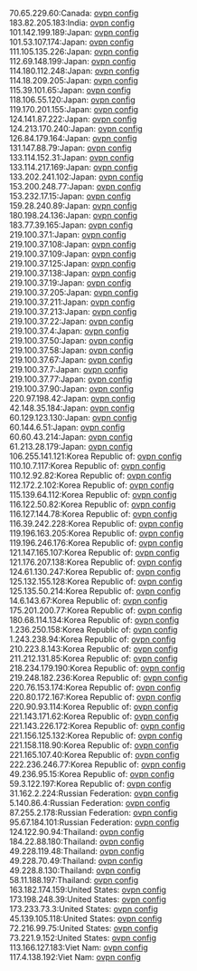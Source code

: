 70.65.229.60:Canada: [ovpn config](vpn/70_65_229_60.ovpn)  
183.82.205.183:India: [ovpn config](vpn/183_82_205_183.ovpn)  
101.142.199.189:Japan: [ovpn config](vpn/101_142_199_189.ovpn)  
101.53.107.174:Japan: [ovpn config](vpn/101_53_107_174.ovpn)  
111.105.135.226:Japan: [ovpn config](vpn/111_105_135_226.ovpn)  
112.69.148.199:Japan: [ovpn config](vpn/112_69_148_199.ovpn)  
114.180.112.248:Japan: [ovpn config](vpn/114_180_112_248.ovpn)  
114.18.209.205:Japan: [ovpn config](vpn/114_18_209_205.ovpn)  
115.39.101.65:Japan: [ovpn config](vpn/115_39_101_65.ovpn)  
118.106.55.120:Japan: [ovpn config](vpn/118_106_55_120.ovpn)  
119.170.201.155:Japan: [ovpn config](vpn/119_170_201_155.ovpn)  
124.141.87.222:Japan: [ovpn config](vpn/124_141_87_222.ovpn)  
124.213.170.240:Japan: [ovpn config](vpn/124_213_170_240.ovpn)  
126.84.179.164:Japan: [ovpn config](vpn/126_84_179_164.ovpn)  
131.147.88.79:Japan: [ovpn config](vpn/131_147_88_79.ovpn)  
133.114.152.31:Japan: [ovpn config](vpn/133_114_152_31.ovpn)  
133.114.217.169:Japan: [ovpn config](vpn/133_114_217_169.ovpn)  
133.202.241.102:Japan: [ovpn config](vpn/133_202_241_102.ovpn)  
153.200.248.77:Japan: [ovpn config](vpn/153_200_248_77.ovpn)  
153.232.17.15:Japan: [ovpn config](vpn/153_232_17_15.ovpn)  
159.28.240.89:Japan: [ovpn config](vpn/159_28_240_89.ovpn)  
180.198.24.136:Japan: [ovpn config](vpn/180_198_24_136.ovpn)  
183.77.39.165:Japan: [ovpn config](vpn/183_77_39_165.ovpn)  
219.100.37.1:Japan: [ovpn config](vpn/219_100_37_1.ovpn)  
219.100.37.108:Japan: [ovpn config](vpn/219_100_37_108.ovpn)  
219.100.37.109:Japan: [ovpn config](vpn/219_100_37_109.ovpn)  
219.100.37.125:Japan: [ovpn config](vpn/219_100_37_125.ovpn)  
219.100.37.138:Japan: [ovpn config](vpn/219_100_37_138.ovpn)  
219.100.37.19:Japan: [ovpn config](vpn/219_100_37_19.ovpn)  
219.100.37.205:Japan: [ovpn config](vpn/219_100_37_205.ovpn)  
219.100.37.211:Japan: [ovpn config](vpn/219_100_37_211.ovpn)  
219.100.37.213:Japan: [ovpn config](vpn/219_100_37_213.ovpn)  
219.100.37.22:Japan: [ovpn config](vpn/219_100_37_22.ovpn)  
219.100.37.4:Japan: [ovpn config](vpn/219_100_37_4.ovpn)  
219.100.37.50:Japan: [ovpn config](vpn/219_100_37_50.ovpn)  
219.100.37.58:Japan: [ovpn config](vpn/219_100_37_58.ovpn)  
219.100.37.67:Japan: [ovpn config](vpn/219_100_37_67.ovpn)  
219.100.37.7:Japan: [ovpn config](vpn/219_100_37_7.ovpn)  
219.100.37.77:Japan: [ovpn config](vpn/219_100_37_77.ovpn)  
219.100.37.90:Japan: [ovpn config](vpn/219_100_37_90.ovpn)  
220.97.198.42:Japan: [ovpn config](vpn/220_97_198_42.ovpn)  
42.148.35.184:Japan: [ovpn config](vpn/42_148_35_184.ovpn)  
60.129.123.130:Japan: [ovpn config](vpn/60_129_123_130.ovpn)  
60.144.6.51:Japan: [ovpn config](vpn/60_144_6_51.ovpn)  
60.60.43.214:Japan: [ovpn config](vpn/60_60_43_214.ovpn)  
61.213.28.179:Japan: [ovpn config](vpn/61_213_28_179.ovpn)  
106.255.141.121:Korea Republic of: [ovpn config](vpn/106_255_141_121.ovpn)  
110.10.7.117:Korea Republic of: [ovpn config](vpn/110_10_7_117.ovpn)  
110.12.92.82:Korea Republic of: [ovpn config](vpn/110_12_92_82.ovpn)  
112.172.2.102:Korea Republic of: [ovpn config](vpn/112_172_2_102.ovpn)  
115.139.64.112:Korea Republic of: [ovpn config](vpn/115_139_64_112.ovpn)  
116.122.50.82:Korea Republic of: [ovpn config](vpn/116_122_50_82.ovpn)  
116.127.144.78:Korea Republic of: [ovpn config](vpn/116_127_144_78.ovpn)  
116.39.242.228:Korea Republic of: [ovpn config](vpn/116_39_242_228.ovpn)  
119.196.163.205:Korea Republic of: [ovpn config](vpn/119_196_163_205.ovpn)  
119.196.246.176:Korea Republic of: [ovpn config](vpn/119_196_246_176.ovpn)  
121.147.165.107:Korea Republic of: [ovpn config](vpn/121_147_165_107.ovpn)  
121.176.207.138:Korea Republic of: [ovpn config](vpn/121_176_207_138.ovpn)  
124.61.130.247:Korea Republic of: [ovpn config](vpn/124_61_130_247.ovpn)  
125.132.155.128:Korea Republic of: [ovpn config](vpn/125_132_155_128.ovpn)  
125.135.50.214:Korea Republic of: [ovpn config](vpn/125_135_50_214.ovpn)  
14.6.143.67:Korea Republic of: [ovpn config](vpn/14_6_143_67.ovpn)  
175.201.200.77:Korea Republic of: [ovpn config](vpn/175_201_200_77.ovpn)  
180.68.114.134:Korea Republic of: [ovpn config](vpn/180_68_114_134.ovpn)  
1.236.250.158:Korea Republic of: [ovpn config](vpn/1_236_250_158.ovpn)  
1.243.238.94:Korea Republic of: [ovpn config](vpn/1_243_238_94.ovpn)  
210.223.8.143:Korea Republic of: [ovpn config](vpn/210_223_8_143.ovpn)  
211.212.131.85:Korea Republic of: [ovpn config](vpn/211_212_131_85.ovpn)  
218.234.179.190:Korea Republic of: [ovpn config](vpn/218_234_179_190.ovpn)  
219.248.182.236:Korea Republic of: [ovpn config](vpn/219_248_182_236.ovpn)  
220.76.153.174:Korea Republic of: [ovpn config](vpn/220_76_153_174.ovpn)  
220.80.172.167:Korea Republic of: [ovpn config](vpn/220_80_172_167.ovpn)  
220.90.93.114:Korea Republic of: [ovpn config](vpn/220_90_93_114.ovpn)  
221.143.171.62:Korea Republic of: [ovpn config](vpn/221_143_171_62.ovpn)  
221.143.226.172:Korea Republic of: [ovpn config](vpn/221_143_226_172.ovpn)  
221.156.125.132:Korea Republic of: [ovpn config](vpn/221_156_125_132.ovpn)  
221.158.118.90:Korea Republic of: [ovpn config](vpn/221_158_118_90.ovpn)  
221.165.107.40:Korea Republic of: [ovpn config](vpn/221_165_107_40.ovpn)  
222.236.246.77:Korea Republic of: [ovpn config](vpn/222_236_246_77.ovpn)  
49.236.95.15:Korea Republic of: [ovpn config](vpn/49_236_95_15.ovpn)  
59.3.122.197:Korea Republic of: [ovpn config](vpn/59_3_122_197.ovpn)  
31.162.2.224:Russian Federation: [ovpn config](vpn/31_162_2_224.ovpn)  
5.140.86.4:Russian Federation: [ovpn config](vpn/5_140_86_4.ovpn)  
87.255.2.178:Russian Federation: [ovpn config](vpn/87_255_2_178.ovpn)  
95.67.184.101:Russian Federation: [ovpn config](vpn/95_67_184_101.ovpn)  
124.122.90.94:Thailand: [ovpn config](vpn/124_122_90_94.ovpn)  
184.22.88.180:Thailand: [ovpn config](vpn/184_22_88_180.ovpn)  
49.228.119.48:Thailand: [ovpn config](vpn/49_228_119_48.ovpn)  
49.228.70.49:Thailand: [ovpn config](vpn/49_228_70_49.ovpn)  
49.228.8.130:Thailand: [ovpn config](vpn/49_228_8_130.ovpn)  
58.11.188.197:Thailand: [ovpn config](vpn/58_11_188_197.ovpn)  
163.182.174.159:United States: [ovpn config](vpn/163_182_174_159.ovpn)  
173.198.248.39:United States: [ovpn config](vpn/173_198_248_39.ovpn)  
173.233.73.3:United States: [ovpn config](vpn/173_233_73_3.ovpn)  
45.139.105.118:United States: [ovpn config](vpn/45_139_105_118.ovpn)  
72.216.99.75:United States: [ovpn config](vpn/72_216_99_75.ovpn)  
73.221.9.152:United States: [ovpn config](vpn/73_221_9_152.ovpn)  
113.166.127.183:Viet Nam: [ovpn config](vpn/113_166_127_183.ovpn)  
117.4.138.192:Viet Nam: [ovpn config](vpn/117_4_138_192.ovpn)  
